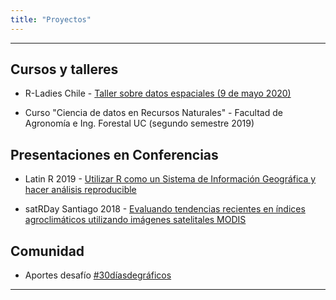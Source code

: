 ```yaml
---
title: "Proyectos"
---
```


------

## Cursos y talleres

- R-Ladies Chile - [Taller sobre datos espaciales (9 de mayo 2020)](https://www.meetup.com/es/rladies-concepcion/events/270358493/)

- Curso "Ciencia de datos en Recursos Naturales" - Facultad de Agronomía e Ing. Forestal UC (segundo semestre 2019)

## Presentaciones en Conferencias

- Latin R 2019 - [Utilizar R como un Sistema de Información Geográfica y hacer análisis reproducible](https://github.com/sporella/latinR2019/blob/master/latinR.pdf)

- satRDay Santiago 2018 - [Evaluando tendencias recientes en índices agroclimáticos utilizando imágenes satelitales MODIS](https://github.com/sporella/satRdaysantiago2018/blob/master/StephanieOrellana_satRday.pdf)
 
## Comunidad

- Aportes desafío [#30díasdegráficos](https://github.com/sporella/nightingale)

------

